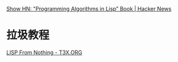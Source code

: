 [Show HN: "Programming Algorithms in Lisp” Book | Hacker News](https://news.ycombinator.com/item?id=26066340)

# 拉圾教程
[LISP From Nothing - T3X.ORG](http://t3x.org/lfn/index.html)